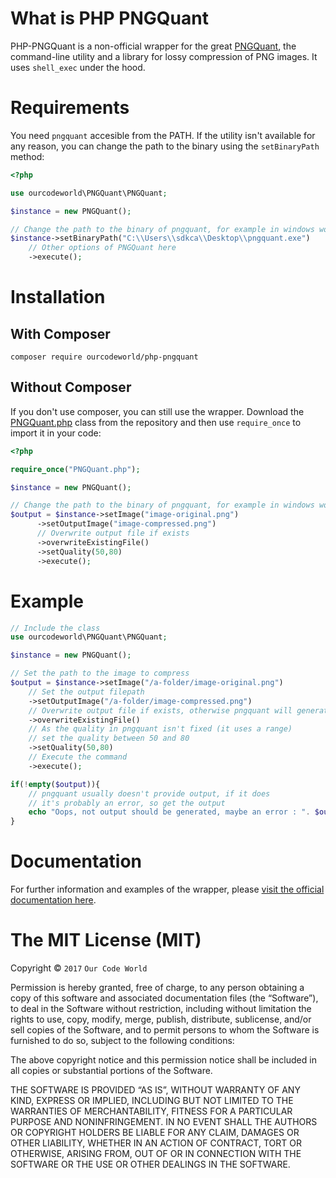 # What is PHP PNGQuant

PHP-PNGQuant is a non-official wrapper for the great [PNGQuant](https://github.com/pornel/pngquant), the command-line utility and a library for lossy compression of PNG images. It uses `shell_exec` under the hood.

# Requirements

You need `pngquant` accesible from the PATH. If the utility isn't available for any reason, you can change the path to the binary using the `setBinaryPath` method:

```php
<?php

use ourcodeworld\PNGQuant\PNGQuant;

$instance = new PNGQuant();

// Change the path to the binary of pngquant, for example in windows would be (with an example path):
$instance->setBinaryPath("C:\\Users\\sdkca\\Desktop\\pngquant.exe")
    // Other options of PNGQuant here
    ->execute();
```

# Installation

## With Composer
```batch
composer require ourcodeworld/php-pngquant
```
## Without Composer

If you don't use composer, you can still use the wrapper. Download the [PNGQuant.php](https://github.com/ourcodeworld/php-pngquant/blob/master/src/PNGQuant.php) class from the repository and then use `require_once` to import it in your code:

```php
<?php

require_once("PNGQuant.php");

$instance = new PNGQuant();

// Change the path to the binary of pngquant, for example in windows would be (with an example path):
$output = $instance->setImage("image-original.png")
      ->setOutputImage("image-compressed.png")
      // Overwrite output file if exists
      ->overwriteExistingFile()
      ->setQuality(50,80)
      ->execute();
```
# Example

```php
// Include the class
use ourcodeworld\PNGQuant\PNGQuant;

$instance = new PNGQuant();

// Set the path to the image to compress
$output = $instance->setImage("/a-folder/image-original.png")
    // Set the output filepath
    ->setOutputImage("/a-folder/image-compressed.png")
    // Overwrite output file if exists, otherwise pngquant will generate output ...
    ->overwriteExistingFile()
    // As the quality in pngquant isn't fixed (it uses a range)
    // set the quality between 50 and 80
    ->setQuality(50,80)
    // Execute the command
    ->execute();

if(!empty($output)){
    // pngquant usually doesn't provide output, if it does
    // it's probably an error, so get the output
    echo "Oops, not output should be generated, maybe an error : ". $output;
}
```

# Documentation

For further information and examples of the wrapper, please [visit the official documentation here](http://docs.ourcodeworld.com/projects/php-pngquant).

The MIT License (MIT)
=====================

Copyright © `2017` `Our Code World`

Permission is hereby granted, free of charge, to any person
obtaining a copy of this software and associated documentation
files (the “Software”), to deal in the Software without
restriction, including without limitation the rights to use,
copy, modify, merge, publish, distribute, sublicense, and/or sell
copies of the Software, and to permit persons to whom the
Software is furnished to do so, subject to the following
conditions:

The above copyright notice and this permission notice shall be
included in all copies or substantial portions of the Software.

THE SOFTWARE IS PROVIDED “AS IS”, WITHOUT WARRANTY OF ANY KIND,
EXPRESS OR IMPLIED, INCLUDING BUT NOT LIMITED TO THE WARRANTIES
OF MERCHANTABILITY, FITNESS FOR A PARTICULAR PURPOSE AND
NONINFRINGEMENT. IN NO EVENT SHALL THE AUTHORS OR COPYRIGHT
HOLDERS BE LIABLE FOR ANY CLAIM, DAMAGES OR OTHER LIABILITY,
WHETHER IN AN ACTION OF CONTRACT, TORT OR OTHERWISE, ARISING
FROM, OUT OF OR IN CONNECTION WITH THE SOFTWARE OR THE USE OR
OTHER DEALINGS IN THE SOFTWARE.
